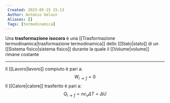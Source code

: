 ```yaml
---
 Created: 2023-05-15 15:13
 Author: Antonio Gelain
 Aliases: []
 Tags: [termodinamica]
---
```


Una **trasformazione isocora** è una [[Trasformazione termodinamica|trasformazione termodinamica]] dello [[Stato|stato]] di un [[Sistema fisico|sistema fisico]] durante la quale il [[Volume|volume]] rimane costante

---

Il [[Lavoro|lavoro]] compiuto è pari a:
$$W_{i \to f} = 0$$
Il [[Calore|calore]] trasferito è pari a:
$$Q_{i \to f} = n c_{v} \Delta T = \Delta U$$